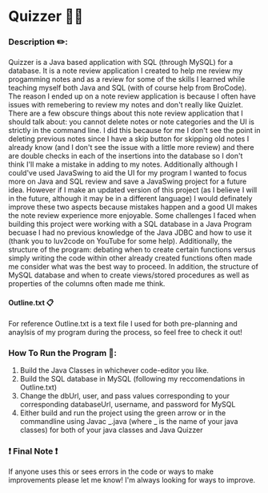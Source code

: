 # Quizzer 👨‍🏫
### Description ✏️:
Quizzer is a Java based application with SQL (through MySQL) for a database. It is a note review application I created to help me review my progamming notes and as a review for some of the skills I learned while teaching myself both Java and SQL (with of course help from BroCode). The reason I ended up on a note review application is because I often have issues with remebering to review my notes and don't really like Quizlet. There are a few obscure things about this note review application that I should talk about: you cannot delete notes or note categories and the UI is strictly in the command line. I did this because for me I don't see the point in deleting previous notes since I have a skip button for skipping old notes I already know (and I don't see the issue with a little more review) and there are double checks in each of the insertions into the database so I don't think I'll make a mistake in adding to my notes. Additionally although I could've used JavaSwing to aid the UI for my program I wanted to focus more on Java and SQL review and save a JavaSwing project for a future idea. However if I make an updated version of this project (as I believe I will in the future, although it may be in a different language) I would definately improve these two aspects because mistakes happen and a good UI makes the note review experience more enjoyable. Some challenges I faced when building this project were working with a SQL database in a Java Program becuase I had no previous knowledge of the Java JDBC and how to use it (thank you to luv2code on YouTube for some help). Additionally, the structure of the program: debating when to create certain functions versus simply writing the code within other already created functions often made me consider what was the best way to proceed. In addition, the structure of MySQL database and when to create views/stored procedures as well as properties of the columns often made me think.

#### Outline.txt 📋
For reference Outline.txt is a text file I used for both pre-planning and anaylsis of my program during the process, so feel free to check it out!

### How To Run the Program 🏃:
1. Build the Java Classes in whichever code-editor you like.
2. Build the SQL database in MySQL (following my reccomendations in Outline.txt)
3. Change the dbUrl, user, and pass values corresponding to your corresponding databaseUrl, username, and password for MySQL
4. Either build and run the project using the green arrow or in the commandline using Javac _.java (where _ is the name of your java classes) for both of your java classes and Java Quizzer
### ❗ Final Note ❗
If anyone uses this or sees errors in the code or ways to make improvements please let me know! I'm always looking for ways to improve.
